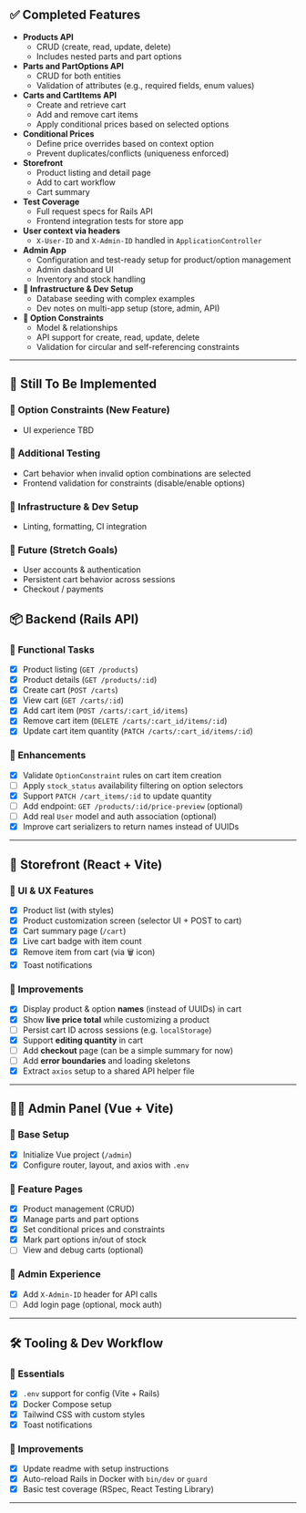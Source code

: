 ## ✅ Completed Features

- **Products API**
  - CRUD (create, read, update, delete)
  - Includes nested parts and part options
- **Parts and PartOptions API**
  - CRUD for both entities
  - Validation of attributes (e.g., required fields, enum values)
- **Carts and CartItems API**
  - Create and retrieve cart
  - Add and remove cart items
  - Apply conditional prices based on selected options
- **Conditional Prices**
  - Define price overrides based on context option
  - Prevent duplicates/conflicts (uniqueness enforced)
- **Storefront**
  - Product listing and detail page
  - Add to cart workflow
  - Cart summary
- **Test Coverage**
  - Full request specs for Rails API
  - Frontend integration tests for store app
- **User context via headers**
  - `X-User-ID` and `X-Admin-ID` handled in `ApplicationController`
- **Admin App**
  - Configuration and test-ready setup for product/option management
  - Admin dashboard UI
  - Inventory and stock handling
- **🧱 Infrastructure & Dev Setup**
  - Database seeding with complex examples
  - Dev notes on multi-app setup (store, admin, API)
- **🔶 Option Constraints**
  - Model & relationships
  - API support for create, read, update, delete
  - Validation for circular and self-referencing constraints
---

## 💠 Still To Be Implemented

### 🔶 Option Constraints (New Feature)
- UI experience TBD

### 🧪 Additional Testing
- Cart behavior when invalid option combinations are selected
- Frontend validation for constraints (disable/enable options)

### 🧱 Infrastructure & Dev Setup
- Linting, formatting, CI integration

### 🧰 Future (Stretch Goals)
- User accounts & authentication
- Persistent cart behavior across sessions
- Checkout / payments


## 📦 Backend (Rails API)

### 🔹 Functional Tasks
- [x] Product listing (`GET /products`)
- [x] Product details (`GET /products/:id`)
- [x] Create cart (`POST /carts`)
- [x] View cart (`GET /carts/:id`)
- [x] Add cart item (`POST /carts/:cart_id/items`)
- [x] Remove cart item (`DELETE /carts/:cart_id/items/:id`)
- [x] Update cart item quantity (`PATCH /carts/:cart_id/items/:id`)

### 🔹 Enhancements
- [x] Validate `OptionConstraint` rules on cart item creation
- [ ] Apply `stock_status` availability filtering on option selectors
- [x] Support `PATCH /cart_items/:id` to update quantity
- [ ] Add endpoint: `GET /products/:id/price-preview` (optional)
- [ ] Add real `User` model and auth association (optional)
- [x] Improve cart serializers to return names instead of UUIDs

---

## 🎨 Storefront (React + Vite)

### 🔹 UI & UX Features
- [x] Product list (with styles)
- [x] Product customization screen (selector UI + POST to cart)
- [x] Cart summary page (`/cart`)
- [x] Live cart badge with item count
- [x] Remove item from cart (via 🗑️ icon)
- [x] Toast notifications

### 🔹 Improvements
- [x] Display product & option **names** (instead of UUIDs) in cart
- [x] Show **live price total** while customizing a product
- [ ] Persist cart ID across sessions (e.g. `localStorage`)
- [x] Support **editing quantity** in cart
- [ ] Add **checkout** page (can be a simple summary for now)
- [ ] Add **error boundaries** and loading skeletons
- [x] Extract `axios` setup to a shared API helper file

---

## 🧑‍💼 Admin Panel (Vue + Vite)

### 🔹 Base Setup
- [x] Initialize Vue project (`/admin`)
- [x] Configure router, layout, and axios with `.env`

### 🔹 Feature Pages
- [x] Product management (CRUD)
- [x] Manage parts and part options
- [x] Set conditional prices and constraints
- [x] Mark part options in/out of stock
- [ ] View and debug carts (optional)

### 🔹 Admin Experience
- [x] Add `X-Admin-ID` header for API calls
- [ ] Add login page (optional, mock auth)

---

## 🛠️ Tooling & Dev Workflow

### 🔹 Essentials
- [x] `.env` support for config (Vite + Rails)
- [x] Docker Compose setup
- [x] Tailwind CSS with custom styles
- [x] Toast notifications

### 🔹 Improvements
- [x] Update readme with setup instructions
- [x] Auto-reload Rails in Docker with `bin/dev` or `guard`
- [x] Basic test coverage (RSpec, React Testing Library)

---
